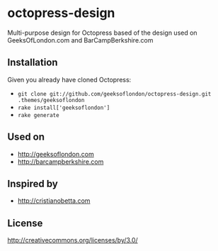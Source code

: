 octopress-design
================

Multi-purpose design for Octopress based of the design used on GeeksOfLondon.com and BarCampBerkshire.com

## Installation

Given you already have cloned Octopress:

* `git clone git://github.com/geeksoflondon/octopress-design.git .themes/geeksoflondon`
* `rake install['geeksoflondon']`
* `rake generate`


## Used on

* http://geeksoflondon.com 
* http://barcampberkshire.com


## Inspired by

* http://cristianobetta.com

## License

http://creativecommons.org/licenses/by/3.0/